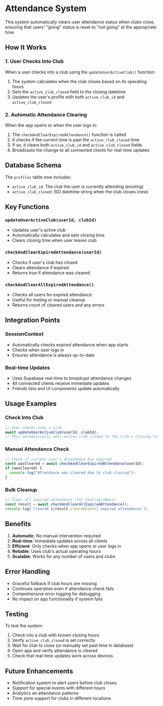 # Attendance System

This system automatically clears user attendance status when clubs close, ensuring that users' "going" status is reset to "not going" at the appropriate time.

## How It Works

### 1. User Checks Into Club

When a user checks into a club using the `updateUserActiveClub()` function:

1. The system calculates when the club closes based on its operating hours
2. Sets the `active_club_closed` field to the closing datetime
3. Updates the user's profile with both `active_club_id` and `active_club_closed`

### 2. Automatic Attendance Clearing

When the app opens or when the user logs in:

1. The `checkAndClearExpiredAttendance()` function is called
2. It checks if the current time is past the `active_club_closed` time
3. If so, it clears both `active_club_id` and `active_club_closed` fields
4. Broadcasts the change to all connected clients for real-time updates

## Database Schema

The `profiles` table now includes:

- `active_club_id`: The club the user is currently attending (existing)
- `active_club_closed`: ISO datetime string when the club closes (new)

## Key Functions

### `updateUserActiveClub(userId, clubId)`

- Updates user's active club
- Automatically calculates and sets closing time
- Clears closing time when user leaves club

### `checkAndClearExpiredAttendance(userId)`

- Checks if user's club has closed
- Clears attendance if expired
- Returns true if attendance was cleared

### `checkAndClearAllExpiredAttendance()`

- Checks all users for expired attendance
- Useful for testing or manual cleanup
- Returns count of cleared users and any errors

## Integration Points

### SessionContext

- Automatically checks expired attendance when app starts
- Checks when user logs in
- Ensures attendance is always up-to-date

### Real-time Updates

- Uses Supabase real-time to broadcast attendance changes
- All connected clients receive immediate updates
- Friends lists and UI components update automatically

## Usage Examples

### Check Into Club

```typescript
// User checks into a club
await updateUserActiveClub(userId, clubId);
// This automatically sets active_club_closed to the club's closing time
```

### Manual Attendance Check

```typescript
// Check if current user's attendance has expired
const wasCleared = await checkAndClearExpiredAttendance(userId);
if (wasCleared) {
  console.log("Attendance was cleared due to club closing");
}
```

### Bulk Cleanup

```typescript
// Clear all expired attendance (for testing/admin)
const result = await checkAndClearAllExpiredAttendance();
console.log(`Cleared ${result.clearedCount} expired attendances`);
```

## Benefits

1. **Automatic**: No manual intervention required
2. **Real-time**: Immediate updates across all clients
3. **Efficient**: Only checks when app opens or user logs in
4. **Reliable**: Uses club's actual operating hours
5. **Scalable**: Works for any number of users and clubs

## Error Handling

- Graceful fallback if club hours are missing
- Continues operation even if attendance check fails
- Comprehensive error logging for debugging
- No impact on app functionality if system fails

## Testing

To test the system:

1. Check into a club with known closing hours
2. Verify `active_club_closed` is set correctly
3. Wait for club to close (or manually set past time in database)
4. Open app and verify attendance is cleared
5. Check that real-time updates work across devices

## Future Enhancements

- Notification system to alert users before club closes
- Support for special events with different hours
- Analytics on attendance patterns
- Time zone support for clubs in different locations
